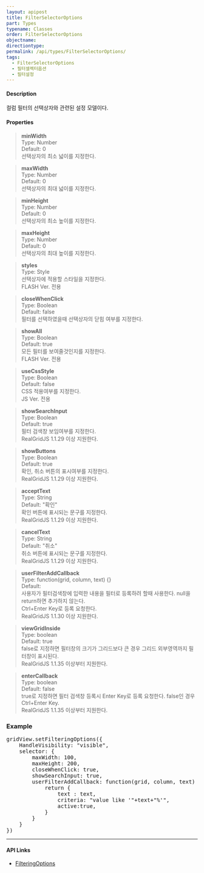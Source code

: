 ```yaml
---
layout: apipost
title: FilterSelectorOptions
part: Types
typename: Classes
order: FilterSelectorOptions
objectname: 
directiontype: 
permalink: /api/types/FilterSelectorOptions/
tags:
  - FilterSelectorOptions
  - 필터셀렉터옵션 
  - 필터설정
---
```


#### Description

 컬럼 필터의 선택상자와 관련된 설정 모델이다.

#### Properties

> **minWidth**  
> Type: Number  
> Default: 0  
> 선택상자의 최소 넓이를 지정한다.  

> **maxWidth**  
> Type: Number  
> Default: 0  
> 선택상자의 최대 넓이를 지정한다.  

> **minHeight**  
> Type: Number  
> Default: 0  
> 선택상자의 최소 높이를 지정한다.  

> **maxHeight**  
> Type: Number  
> Default: 0  
> 선택상자의 최대 높이를 지정한다.  

> **styles**  
> Type: Style  
> 선택상자에 적용할 스타일을 지정한다.  
> FLASH Ver. 전용  

> **closeWhenClick**  
> Type: Boolean  
> Default: false  
> 필터를 선택하였을때 선택상자의 닫힘 여부를 지정한다.  

> **showAll**  
> Type: Boolean  
> Default: true  
> 모든 필터를 보여줄것인지를 지정한다.  
> FLASH Ver. 전용  

> **useCssStyle**  
> Type: Boolean     
> Default: false       
> CSS 적용여부를 지정한다.  
> JS Ver. 전용     

> **showSearchInput**  
> Type: Boolean     
> Default: true       
> 필터 검색창 보임여부를 지정한다.     
> RealGridJS 1.1.29 이상 지원한다.  

> **showButtons**  
> Type: Boolean  
> Default: true      
> 확인, 취소 버튼의 표시여부를 지정한다.     
> RealGridJS 1.1.29 이상 지원한다.  

> **acceptText**  
> Type: String  
> Default: "확인"    
> 확인 버튼에 표시되는 문구를 지정한다.    
> RealGridJS 1.1.29 이상 지원한다.  

> **cancelText**  
> Type: String  
> Default: "취소"    
> 취소 버튼에 표시되는 문구를 지정한다.    
> RealGridJS 1.1.29 이상 지원한다.  

<a name="userFilterAddCallback"></a>
> **userFilterAddCallback**  
> Type: function(grid, column, text) {}   
> Default:     
> 사용자가 필터검색창에 입력한 내용을 필터로 등록하려 할때 사용한다. null을 return하면 추가하지 않는다.  
> Ctrl+Enter Key로 등록 요청한다.        
> RealGridJS 1.1.30 이상 지원한다.  

> **viewGridInside**  
> Type: boolean  
> Default: true  
> false로 지정하면 필터창의 크기가 그리드보다 큰 경우 그리드 외부영역까지 필터창이 표시된다.    
> RealGridJS 1.1.35 이상부터 지원한다.  

> **enterCallback**  
> Type: boolean   
> Default: false    
> true로 지정하면 필터 검색창 등록시 Enter Key로 등록 요청한다. false인 경우 Ctrl+Enter Key.        
> RealGridJS 1.1.35 이상부터 지원한다.  


### Example  

<pre class="prettyprint">
gridView.setFilteringOptions({
	HandleVisibility: "visible",
	selector: {
		maxWidth: 100,
		maxHeight: 200,
		closeWhenClick: true,
		showSearchInput: true,
		userFilterAddCallback: function(grid, column, text) {
			return {
				text : text,
				criteria: "value like '"+text+"%'",
				active:true,
			}
		}
    }
})
</pre>

---

#### API Links

* [FilteringOptions](/api/types/FilteringOptions/)